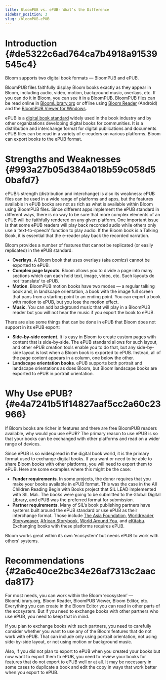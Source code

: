 ```yaml
---
title: BloomPUB vs. ePUB- What’s the Difference
sidebar_position: 3
slug: /bloomPUB-ePUB
---
```




# Introduction {#de5322c6ad764ca7b4918a91539545c4}


Bloom supports two digital book formats — BloomPUB and ePUB. 


BloomPUB files faithfully display Bloom books exactly as they appear in Bloom, including audio, video, motion, background music, overlays, etc. If you can do it in Bloom, you can see it in a BloomPUB. BloomPUB files can be read online in [BloomLibrary.org](http://bloomlibrary.org/) or offline using [Bloom Reader](https://bloomlibrary.org/bloom-reader) (Android) and the [BloomPUB Viewer for Windows](https://bloomlibrary.org/bloompub-viewer).


ePUB is a [digital book standard](https://www.w3.org/publishing/epub32/epub-spec.html) widely used in the book industry and by other organizations developing digital books for communities. It is a distribution and interchange format for digital publications and documents. ePUB files can be read in a variety of e-readers on various platforms. Bloom can export books to the ePUB format.


# Strengths and Weaknesses {#993a27b05d384a018b59c058d50bafd7}


ePUB’s strength (distribution and interchange) is also its weakness: ePUB files can be used in a wide range of platforms and apps, but the features available in ePUB books are not as rich as what is available within Bloom using BloomPUB files. Since different apps implement the ePUB standard in different ways, there is no way to be sure that more complex elements of an ePUB will be faithfully rendered on any given platform. One important issue is that some ePUB readers will play back recorded audio while others only use a ‘text-to-speech’ function to play audio. If the Bloom book is a Talking Book, it is essential that the e-reader play back the recorded narration.


Bloom provides a number of features that cannot be replicated (or easily replicated) in the ePUB standard:

- **Overlays**. A Bloom book that uses overlays (aka _comics_) cannot be exported to ePUB.
- **Complex page layouts**. Bloom allows you to divide a page into many sections which can each hold text, image, video, etc. Such layouts do not ‘translate’ to ePUB.
- **Motion**. BloomPUB motion books have two modes — a regular talking book and, in landscape orientation, a book with the image full screen that pans from a starting point to an ending point. You can export a book with motion to ePUB, but you lose the motion effect.
- **Music**. You can add background music that will play in a BloomPUB reader but you will not hear the music if you export the book to ePUB.

There are also some things that can be done in ePUB that Bloom does not support in its ePUB export:

- **Side-by-side content**. It is easy in Bloom to create custom pages with content that is side-by-side. The ePUB standard allows for such layout, and other ePUB creation tools enable you to do that, but any side-by-side layout is lost when a Bloom book is exported to ePUB. Instead, all of the page content appears in a column, one below the other.
- **Landscape orientation books**. ePUB supports both portrait and landscape orientations as does Bloom, but Bloom landscape books are exported to ePUB in portrait orientation.

# Why Use ePUB? {#e4a7241b51f14827aaf5cc2a60c23966}


If Bloom books are richer in features and there are free BloomPUB readers available, why would you use ePUB? The primary reason to use ePUB is so that your books can be exchanged with other platforms and read on a wider range of devices. 


Since ePUB is so widespread in the digital book world, it is the primary format used to exchange digital books. If you want or need to be able to share Bloom books with other platforms, you will need to export them to ePUB. Here are some examples where this might be the case:

- **Funder requirements**. In some projects, the donor requires that you make your books available in ePUB format. This was the case in the All Children Reading Begin with Books project that SIL LEAD implemented with SIL Mali. The books were going to be submitted to the Global Digital Library, and ePUB was the preferred format for submission.
- **Partner requirements**. Many of SIL’s book publishing partners have systems built around the ePUB standard or use ePUB as their interchange format. Those include [The Asia Foundation](https://asiafoundation.org/what-we-do/books-for-asia/lets-read/), [Worldreader](https://read.worldreader.org/), [Storyweaver](https://storyweaver.org.in/), [African Storybook](https://www.africanstorybook.org/), [World Around You](https://deafworldaroundyou.org/Stories), and [eKitabu](https://www.ekitabu.com/). Exchanging books with these platforms requires ePUB.

Bloom works great within its own ‘ecosystem’ but needs ePUB to work with others’ systems.


# Recommendations {#2a6c40ce2bc34e26af7313c2aacda817}


For most needs, you can work within the Bloom ‘ecosystem’ — BloomLibrary.org, Bloom Reader, BloomPUB Viewer, Bloom Editor, etc. Everything you can create in the Bloom Editor you can read in other parts of the ecosystem. But if you need to exchange books with other partners who use ePUB, you need to keep that in mind.


If you plan to exchange books with such partners, you need to carefully consider whether you want to use any of the Bloom features that do not work with ePUB. That can include only using portrait orientation, not using side-by-side layout, or not using motion or background music. 


Also, if you did not plan to export to ePUB when you created your books but now want to export them to ePUB, you need to review your books for features that do not export to ePUB well or at all. It may be necessary in some cases to duplicate a book and edit the copy in ways that work better when you export to ePUB.

